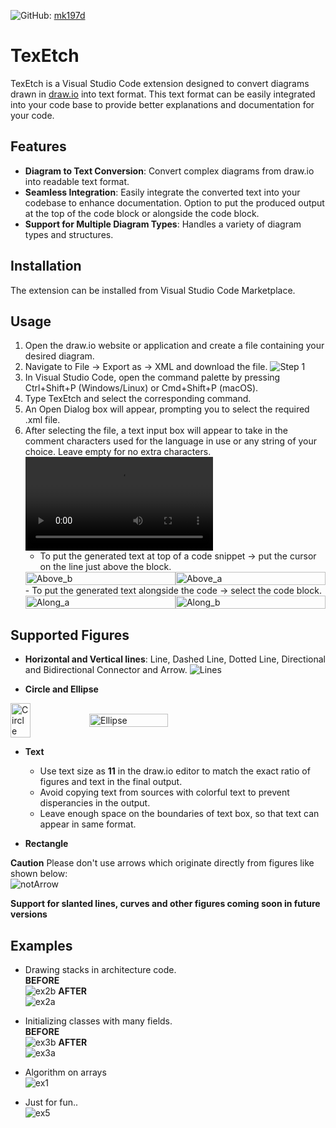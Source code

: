 ![GitHub](https://img.shields.io/badge/GitHub-Profile-black): [mk197d](https://github.com/mk197d)

# TexEtch

TexEtch is a Visual Studio Code extension designed to convert diagrams drawn in [draw.io](https://app.diagrams.net/) into text format. This text format can be easily integrated into your code base to provide better explanations and documentation for your code.

## Features

- **Diagram to Text Conversion**: Convert complex diagrams from draw.io into readable text format.
- **Seamless Integration**: Easily integrate the converted text into your codebase to enhance documentation. Option to put the produced output at the top of the code block or alongside the code block.
- **Support for Multiple Diagram Types**: Handles a variety of diagram types and structures.

## Installation

The extension can be installed from Visual Studio Code Marketplace.

## Usage
1. Open the draw.io website or application and create a file containing your desired diagram.
2. Navigate to File -> Export as -> XML and download the file.
![Step 1](https://github.com/mk197d/TexEtch/blob/main/Step1.png)
3. In Visual Studio Code, open the command palette by pressing Ctrl+Shift+P (Windows/Linux) or Cmd+Shift+P (macOS).
4. Type TexEtch and select the corresponding command.
5. An Open Dialog box will appear, prompting you to select the required .xml file.
6. After selecting the file, a text input box will appear to take in the comment characters used for the language in use or any string of your choice. Leave empty for no extra characters.
![Walkthrough 1](https://github.com/mk197d/TexEtch/blob/main/walkthrough1.mp4)
    - To put the generated text at top of a code snippet -> put the cursor on the line just above the block.
    <div style="display: flex; align-items: center;">
      <img src="https://github.com/mk197d/TexEtch/blob/main/above_b.png" alt="Above_b" width="100%">
      <img src="https://github.com/mk197d/TexEtch/blob/main/above_a.png" alt="Above_a" width="100%">
    </div>
    - To put the generated text alongside the code -> select the code block.
    <div style="display: flex; align-items: center;">
      <img src="https://github.com/mk197d/TexEtch/blob/main/along_b.png" alt="Along_a" width="100%">
      <img src="https://github.com/mk197d/TexEtch/blob/main/along_a.png" alt="Along_b" width="100%">
    </div>


## Supported Figures

- **Horizontal and Vertical lines**: Line, Dashed Line, Dotted Line, Directional and Bidirectional Connector and Arrow.
![Lines](https://github.com/mk197d/TexEtch/blob/main/Lines2.png)

- **Circle and Ellipse**
<div style="display: flex; align-items: center;">
  <img src="https://github.com/mk197d/TexEtch/blob/main/Circle.png" alt="Circle" width="25%">
  <img src="https://github.com/mk197d/TexEtch/blob/main/Ellipse.png" alt="Ellipse" width="50%">
</div>

- **Text**
    - Use text size as **11** in the draw.io editor to match the exact ratio of figures and text in the final output.
    - Avoid copying text from sources with colorful text to prevent disperancies in the output.
    - Leave enough space on the boundaries of text box, so that text can appear in same format.

- **Rectangle** 

**Caution**
Please don't use arrows which originate directly from figures like shown below:<br>
![notArrow](https://github.com/mk197d/TexEtch/blob/main/notArrow.png)

**Support for slanted lines, curves and other figures coming soon in future versions**

## Examples

- Drawing stacks in architecture code.<br>
  **BEFORE**<br>
  ![ex2b](https://github.com/mk197d/TexEtch/blob/main/ex2b.png) 
  **AFTER**<br>
  ![ex2a](https://github.com/mk197d/TexEtch/blob/main/ex2a.png) 

- Initializing classes with many fields.<br>
  **BEFORE**<br>
  ![ex3b](https://github.com/mk197d/TexEtch/blob/main/ex3b.png) 
  **AFTER**<br>
  ![ex3a](https://github.com/mk197d/TexEtch/blob/main/ex3a.png)

- Algorithm on arrays<br>
  ![ex1](https://github.com/mk197d/TexEtch/blob/main/ex1.png)

- Just for fun..<br>
  ![ex5](https://github.com/mk197d/TexEtch/blob/main/ex5.png)
